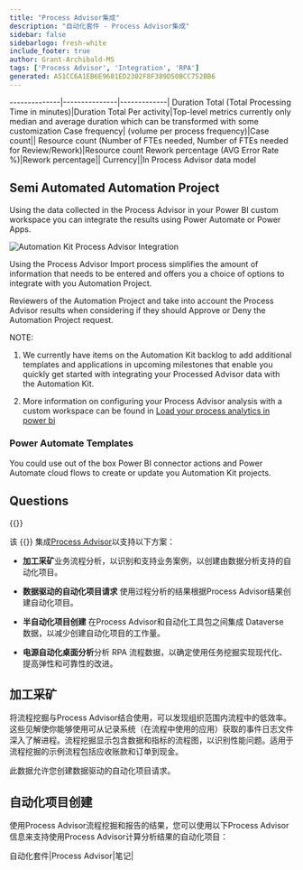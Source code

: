 ```yaml
---
title: "Process Advisor集成"
description: "自动化套件 - Process Advisor集成"
sidebar: false
sidebarlogo: fresh-white
include_footer: true
author: Grant-Archibald-MS
tags: ['Process Advisor', 'Integration', 'RPA']
generated: A51CC6A1EB6E9681ED2302F8F389D50BCC752BB6
---
```

--------------|---------------|-------------|
Duration Total (Total Processing Time in minutes)|Duration Total Per activity|Top-level metrics currently only median and average duration which can be transformed with some customization
Case frequency| (volume per process frequency)|Case count||
Resource count (Number of FTEs needed, Number of FTEs needed for Review/Rework)|Resource count
Rework percentage (AVG Error Rate %)|Rework percentage||
Currency||In Process Advisor data model

## Semi Automated Automation Project

Using the data collected in the Process Advisor in your Power BI custom workspace you can integrate the results using Power Automate or Power Apps.

![Automation Kit Process Advisor Integration](/images/illustrations/process-advisor-integration.svg)

Using the Process Advisor Import process simplifies the amount of information that needs to be entered and offers you a choice of options to integrate with you Automation Project.

Reviewers of the Automation Project and take into account the Process Advisor results when considering if they should Approve or Deny the Automation Project request.

NOTE:

1. We currently have items on the Automation Kit backlog to add additional templates and applications in upcoming milestones that enable you quickly get started with integrating your Processed Advisor data with the Automation Kit.

2. More information on configuring your Process Advisor analysis with a custom workspace can be found in [Load your process analytics in power bi](https://learn.microsoft.com/en-us/power-automate/process-mining-pbi-workspace#load-your-process-analytics-in-power-bi)

### Power Automate Templates

You could use out of the box Power BI connector actions and Power Automate cloud flows to create or update you Automation Kit projects.

## Questions

{{<questions name="/content/en-us/backlog/process-advisor-integration.json" completed="Thank you for completing Process Advisor questions" showNavigationButtons=false >}}

该 {{<product-name>}} 集成[Process Advisor](https://learn.microsoft.com/en-us/power-automate/process-advisor-overview)以支持以下方案：

- **加工采矿**业务流程分析，以识别和支持业务案例，以创建由数据分析支持的自动化项目。

- **数据驱动的自动化项目请求** 使用过程分析的结果根据Process Advisor结果创建自动化项目。

- **半自动化项目创建** 在Process Advisor和自动化工具包之间集成 Dataverse 数据，以减少创建自动化项目的工作量。

- **电源自动化桌面分析**分析 RPA 流程数据，以确定使用任务挖掘实现现代化、提高弹性和可靠性的改进。

## 加工采矿

将流程挖掘与Process Advisor结合使用，可以发现组织范围内流程中的低效率。这些见解使你能够使用可从记录系统（在流程中使用的应用）获取的事件日志文件深入了解进程。流程挖掘显示包含数据和指标的流程图，以识别性能问题。适用于流程挖掘的示例流程包括应收账款和订单到现金。

此数据允许您创建数据驱动的自动化项目请求。

## 自动化项目创建

使用Process Advisor流程挖掘和报告的结果，您可以使用以下Process Advisor信息来支持使用Process Advisor计算分析结果的自动化项目：

自动化套件|Process Advisor|笔记|
